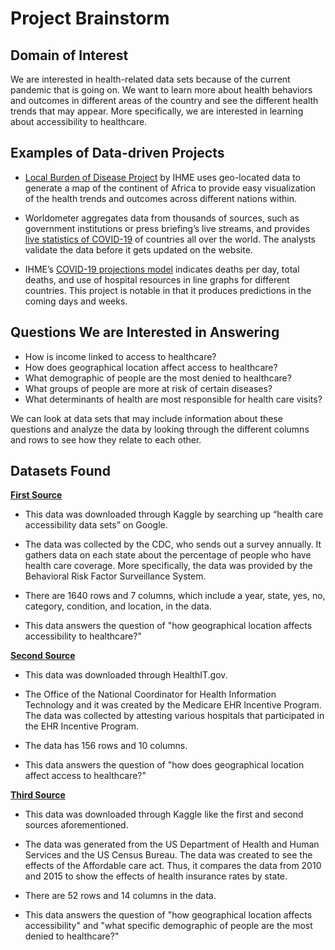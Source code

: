 # Project Brainstorm

## Domain of Interest
We are interested in health-related data sets because of the current pandemic that is going on. We want to learn more about health behaviors and outcomes in different areas of the country and see the different health trends that may appear. More specifically, we are interested in learning about accessibility to healthcare.


## Examples of Data-driven Projects
- [Local Burden of Disease Project](http://www.healthdata.org/lbd/about) by IHME uses geo-located data to generate a map of the continent of Africa to provide easy visualization of the health trends and outcomes across different nations within.

- Worldometer aggregates data from thousands of sources, such as government institutions or press briefing’s live streams, and provides [live statistics of COVID-19](https://www.worldometers.info/coronavirus/) of countries all over the world. The analysts validate the data before it gets updated on the website.  

- IHME’s [COVID-19 projections model](https://covid19.healthdata.org/united-states-of-america) indicates deaths per day, total deaths, and use of hospital resources in line graphs for different countries. This project is notable in that it produces predictions in the coming days and weeks.


## Questions We are Interested in Answering
- How is income linked to access to healthcare?
- How does geographical location affect access to healthcare?
- What demographic of people are the most denied to healthcare?
- What groups of people are more at risk of certain diseases?
- What determinants of health are most responsible for health care visits?

We can look at data sets that may include information about these questions and analyze the data by looking through the different columns and rows to see how they relate to each other.


## Datasets Found

[**First Source**](https://www.kaggle.com/cdc/health-care-access-coverage#access.csv)

- This data was downloaded through Kaggle by searching up “health care accessibility data sets” on Google.

- The data was collected by the CDC, who sends out a survey annually. It gathers data on each state about the percentage of people who have health care coverage. More specifically, the data was provided by the Behavioral Risk Factor Surveillance System.

- There are 1640 rows and 7 columns, which include a year, state, yes, no, category, condition, and location, in the data.

- This data answers the question of "how geographical location affects accessibility to healthcare?"


[**Second Source**](https://dashboard.healthit.gov/datadashboard/documentation/hospital-public-health-reporting-documentation.php)

- This data was downloaded through HealthIT.gov.

- The Office of the National Coordinator for Health Information Technology and it was created by the Medicare EHR Incentive Program. The data was collected by attesting various hospitals that participated in the EHR Incentive Program.

- The data has 156 rows and 10 columns.

- This data answers the question of "how does geographical location affect access to healthcare?"


[**Third Source**](https://www.kaggle.com/hhs/health-insurance)
- This data was downloaded through Kaggle like the first and second sources aforementioned.

- The data was generated from the US Department of Health and Human Services and the US Census Bureau. The data was created to see the effects of the Affordable care act. Thus, it compares the data from 2010 and 2015 to show the effects of health insurance rates by state.

- There are 52 rows and 14 columns in the data.

- This data answers the question of "how geographical location affects accessibility" and "what specific demographic of people are the most denied to healthcare?"
